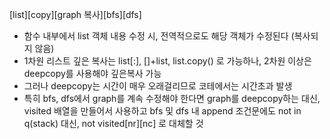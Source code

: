 [list][copy][graph 복사][bfs][dfs]
- 함수 내부에서 list 객체 내용 수정 시, 전역적으로도 해당 객체가 수정된다 (복사되지 않음)
- 1차원 리스트 깊은 복사는 list[:], []+list, list.copy() 로 가능하나, 2차원 이상은 deepcopy를 사용해야 깊은복사 가능
- 그러나 deepcopy는 시간이 매우 오래걸리므로 코테에서는 시간초과 발생
- 특히 bfs, dfs에서 graph를 계속 수정해야 한다면 graph를 deepcopy하는 대신, visited 배열을 만들어서 사용하고 bfs 및 dfs 내 append 조건문에도 not in q(stack) 대신, not visited[nr][nc] 로 대체할 것

